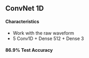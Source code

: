 ## ConvNet 1D

#### Characteristics

- Work with the raw waveform
- 5 Conv1D + Dense 512 + Dense 3

#### 86.9% Test Accuracy
